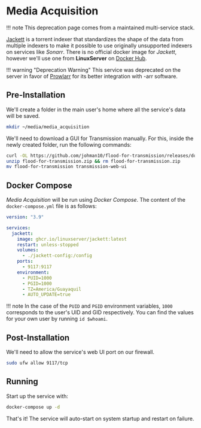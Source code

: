 # Media Acquisition

!!! note
    This deprecation page comes from a maintained multi-service stack.

[Jackett](https://github.com/Jackett/Jackett) is a torrent indexer that standardizes the shape of the data from multiple indexers to make it possible to use originally unsupported indexers on services like *Sonarr*. There is no official docker image for *Jackett*, however we'll use one from **LinuxServer** on [Docker Hub](https://hub.docker.com/r/linuxserver/jackett/).

!!! warning "Deprecation Warning"
    This service was deprecated on the server in favor of [Prowlarr](../../services/media/media-acquisition.md) for its better integration with -arr software.

## Pre-Installation

We'll create a folder in the main user's home where all the service's data will be saved.

```bash
mkdir ~/media/media_acquisition
```

We'll need to download a GUI for Transmission manually. For this, inside the newly created folder, run the following commands:

```bash
curl -OL https://github.com/johman10/flood-for-transmission/releases/download/latest/flood-for-transmission.zip
unzip flood-for-transmission.zip && rm flood-for-transmission.zip
mv flood-for-transmission transmission-web-ui
```

## Docker Compose

*Media Acquisition* will be run using *Docker Compose*. The content of the `docker-compose.yml` file is as follows:

```yaml
version: "3.9"

services:
  jackett:
    image: ghcr.io/linuxserver/jackett:latest
    restart: unless-stopped
    volumes:
      - ./jackett-config:/config
    ports:
      - 9117:9117
    environment:
      - PUID=1000
      - PGID=1000
      - TZ=America/Guayaquil
      - AUTO_UPDATE=true
```

!!! note
    In the case of the `PUID` and `PGID` environment variables, `1000` corresponds to the user's UID and GID respectively. You can find the values for your own user by running `id $whoami`.

## Post-Installation

We'll need to allow the service's web UI port on our firewall.

```bash
sudo ufw allow 9117/tcp
```

## Running

Start up the service with:

```bash
docker-compose up -d
```

That's it! The service will auto-start on system startup and restart on failure.
